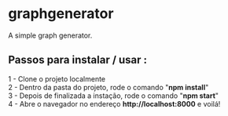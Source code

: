 # graphgenerator
A simple graph generator.

## Passos para instalar / usar :

1 - Clone o projeto localmente <br>
2 - Dentro da pasta do projeto, rode o comando "**npm install**" <br>
3 - Depois de finalizada a instação, rode o comando "**npm start**" <br>
4 - Abre o navegador no endereço **http://localhost:8000** e voilá!

